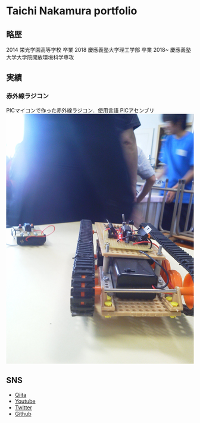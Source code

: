 <!---
  参考URL（https://jason718.github.io/project/privacy/main.html）
-->
<link rel="StyleSheet" href="./style.css" type="text/css" media="all">
<style type="text/css">
#primarycontent h1 {
	font-variant: small-caps;
}
#primarycontent h3 {
}
#primarycontent teasertext {
	text-align: center;
}
#primarycontent p {
	text-align: center;
}
#primarycontent {
	text-align: justify;
}
#primarycontent p {
	text-align: justify;
}
#primarycontent p iframe {
	text-align: center;
}
.featart {
  margin:4px;
}
</style>

# Taichi Nakamura portfolio

## 略歴
2014 栄光学園高等学校 卒業
2018 慶應義塾大学理工学部 卒業
2018~ 慶應義塾大学大学院開放環境科学専攻

## 実績

### 赤外線ラジコン
PICマイコンで作った赤外線ラジコン．使用言語 PICアセンブリ
![赤外線ラジコンの図](./img/IR_rajikon.JPG)

## SNS
- [Qiita](https://qiita.com/IntenF)
- [Youtube](https://www.youtube.com/channel/UCZTpRG2dGTNGmW_vOifaCLg)
- [Twitter](https://twitter.com/Inten_futosi)
- [Github](https://github.com/IntenF)
